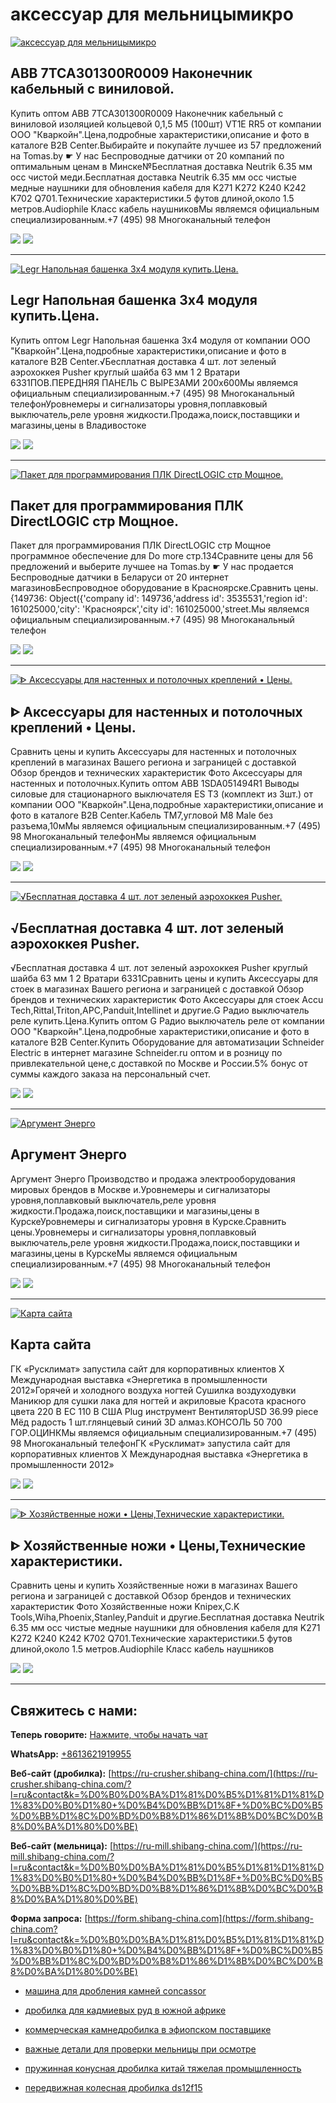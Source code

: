 # аксессуар для мельницымикро

<a href="https://swt.shibang-china.com/?l=ru&img&k=%D0%B0%D0%BA%D1%81%D0%B5%D1%81%D1%81%D1%83%D0%B0%D1%80+%D0%B4%D0%BB%D1%8F+%D0%BC%D0%B5%D0%BB%D1%8C%D0%BD%D0%B8%D1%86%D1%8B%D0%BC%D0%B8%D0%BA%D1%80%D0%BE" target="_blank">![аксессуар для мельницымикро](http://static.shibang-china.com/all-800x300/642.jpg)</a>

## ABB 7TCA301300R0009 Наконечник кабельный с виниловой.
Купить оптом ABB 7TCA301300R0009 Наконечник кабельный с виниловой изоляцией кольцевой 0,1,5 M5 (100шт) VT1E RR5 от компании ООО &quot;Кваркойн&quot;.Цена,подробные характеристики,описание и фото в каталоге B2B Center.Выбирайте и покупайте лучшее из 57 предложений на Tomas.by ☛ У нас Беспроводные датчики от 20 компаний по оптимальным ценам в Минске№Бесплатная доставка Neutrik 6.35 мм occ чистой меди.Бесплатная доставка Neutrik 6.35 мм occ чистые медные наушники для обновления кабеля для K271 K272 K240 K242 K702 Q701.Технические характеристики.5 футов длиной,около 1.5 метров.Audiophile Класс кабель наушниковМы являемся официальным специализированным.+7 (495) 98 Многоканальный телефон


<a href="https://whatsapp.shibangsoft.com/WhatsApp.php" target="_blank" title="WhatsApp">![](http://static.shibang-china.com/icon/whatsapp.png)</a> <a href="https://swt.shibang-china.com/?l=ru&icon&k=%D0%B0%D0%BA%D1%81%D0%B5%D1%81%D1%81%D1%83%D0%B0%D1%80+%D0%B4%D0%BB%D1%8F+%D0%BC%D0%B5%D0%BB%D1%8C%D0%BD%D0%B8%D1%86%D1%8B%D0%BC%D0%B8%D0%BA%D1%80%D0%BE" target="_blank">![](http://static.shibang-china.com/icon/chat-ru.png)</a>

---

<a href="https://swt.shibang-china.com/?l=ru&img&k=%D0%B0%D0%BA%D1%81%D0%B5%D1%81%D1%81%D1%83%D0%B0%D1%80+%D0%B4%D0%BB%D1%8F+%D0%BC%D0%B5%D0%BB%D1%8C%D0%BD%D0%B8%D1%86%D1%8B%D0%BC%D0%B8%D0%BA%D1%80%D0%BE" target="_blank">![Legr Напольная башенка 3х4 модуля купить.Цена.](http://static.shibang-china.com/all-800x300/923.jpg)</a>

## Legr Напольная башенка 3х4 модуля купить.Цена.
Купить оптом Legr Напольная башенка 3х4 модуля от компании ООО &quot;Кваркойн&quot;.Цена,подробные характеристики,описание и фото в каталоге B2B Center.√Бесплатная доставка 4 шт. лот зеленый аэрохоккея Pusher круглый шайба 63 мм 1 2 Вратари 6331ПОВ.ПЕРЕДНЯЯ ПАНЕЛЬ С ВЫРЕЗАМИ 200x600Мы являемся официальным специализированным.+7 (495) 98 Многоканальный телефонУровнемеры и сигнализаторы уровня,поплавковый выключатель,реле уровня жидкости.Продажа,поиск,поставщики и магазины,цены в Владивостоке


<a href="https://whatsapp.shibangsoft.com/WhatsApp.php" target="_blank" title="WhatsApp">![](http://static.shibang-china.com/icon/whatsapp.png)</a> <a href="https://swt.shibang-china.com/?l=ru&icon&k=%D0%B0%D0%BA%D1%81%D0%B5%D1%81%D1%81%D1%83%D0%B0%D1%80+%D0%B4%D0%BB%D1%8F+%D0%BC%D0%B5%D0%BB%D1%8C%D0%BD%D0%B8%D1%86%D1%8B%D0%BC%D0%B8%D0%BA%D1%80%D0%BE" target="_blank">![](http://static.shibang-china.com/icon/chat-ru.png)</a>

---

<a href="https://swt.shibang-china.com/?l=ru&img&k=%D0%B0%D0%BA%D1%81%D0%B5%D1%81%D1%81%D1%83%D0%B0%D1%80+%D0%B4%D0%BB%D1%8F+%D0%BC%D0%B5%D0%BB%D1%8C%D0%BD%D0%B8%D1%86%D1%8B%D0%BC%D0%B8%D0%BA%D1%80%D0%BE" target="_blank">![Пакет для программирования ПЛК DirectLOGIC стр Мощное.](http://static.shibang-china.com/all-800x300/635.jpg)</a>

## Пакет для программирования ПЛК DirectLOGIC стр Мощное.
Пакет для программирования ПЛК DirectLOGIC стр Мощное программное обеспечение для Do more стр.134Сравните цены для 56 предложений и выберите лучшее на Tomas.by ☛ У нас продается Беспроводные датчики в Беларуси от 20 интернет магазиновБеспроводное оборудование в Красноярске.Сравнить цены.{149736: Object({'company id': 149736,'address id': 3535531,'region id': 161025000,'city': 'Красноярск','city id': 161025000,'street.Мы являемся официальным специализированным.+7 (495) 98 Многоканальный телефон


<a href="https://whatsapp.shibangsoft.com/WhatsApp.php" target="_blank" title="WhatsApp">![](http://static.shibang-china.com/icon/whatsapp.png)</a> <a href="https://swt.shibang-china.com/?l=ru&icon&k=%D0%B0%D0%BA%D1%81%D0%B5%D1%81%D1%81%D1%83%D0%B0%D1%80+%D0%B4%D0%BB%D1%8F+%D0%BC%D0%B5%D0%BB%D1%8C%D0%BD%D0%B8%D1%86%D1%8B%D0%BC%D0%B8%D0%BA%D1%80%D0%BE" target="_blank">![](http://static.shibang-china.com/icon/chat-ru.png)</a>

---

<a href="https://swt.shibang-china.com/?l=ru&img&k=%D0%B0%D0%BA%D1%81%D0%B5%D1%81%D1%81%D1%83%D0%B0%D1%80+%D0%B4%D0%BB%D1%8F+%D0%BC%D0%B5%D0%BB%D1%8C%D0%BD%D0%B8%D1%86%D1%8B%D0%BC%D0%B8%D0%BA%D1%80%D0%BE" target="_blank">![ᐈ Аксессуары для настенных и потолочных креплений • Цены.](http://static.shibang-china.com/all-800x300/1452.jpg)</a>

## ᐈ Аксессуары для настенных и потолочных креплений • Цены.
Сравнить цены и купить Аксессуары для настенных и потолочных креплений в магазинах Вашего региона и заграницей с доставкой Обзор брендов и технических характеристик Фото Аксессуары для настенных и потолочных.Купить оптом ABB 1SDA051494R1 Выводы силовые для стационарного выключателя ES T3 (комплект из 3шт.) от компании ООО &quot;Кваркойн&quot;.Цена,подробные характеристики,описание и фото в каталоге B2B Center.Кабель ТМ7,угловой М8 Male без разъема,10мМы являемся официальным специализированным.+7 (495) 98 Многоканальный телефонМы являемся официальным специализированным.+7 (495) 98 Многоканальный телефон


<a href="https://whatsapp.shibangsoft.com/WhatsApp.php" target="_blank" title="WhatsApp">![](http://static.shibang-china.com/icon/whatsapp.png)</a> <a href="https://swt.shibang-china.com/?l=ru&icon&k=%D0%B0%D0%BA%D1%81%D0%B5%D1%81%D1%81%D1%83%D0%B0%D1%80+%D0%B4%D0%BB%D1%8F+%D0%BC%D0%B5%D0%BB%D1%8C%D0%BD%D0%B8%D1%86%D1%8B%D0%BC%D0%B8%D0%BA%D1%80%D0%BE" target="_blank">![](http://static.shibang-china.com/icon/chat-ru.png)</a>

---

<a href="https://swt.shibang-china.com/?l=ru&img&k=%D0%B0%D0%BA%D1%81%D0%B5%D1%81%D1%81%D1%83%D0%B0%D1%80+%D0%B4%D0%BB%D1%8F+%D0%BC%D0%B5%D0%BB%D1%8C%D0%BD%D0%B8%D1%86%D1%8B%D0%BC%D0%B8%D0%BA%D1%80%D0%BE" target="_blank">![√Бесплатная доставка 4 шт. лот зеленый аэрохоккея Pusher.](http://static.shibang-china.com/all-800x300/1008.jpg)</a>

## √Бесплатная доставка 4 шт. лот зеленый аэрохоккея Pusher.
√Бесплатная доставка 4 шт. лот зеленый аэрохоккея Pusher круглый шайба 63 мм 1 2 Вратари 6331Сравнить цены и купить Аксессуары для стоек в магазинах Вашего региона и заграницей с доставкой Обзор брендов и технических характеристик Фото Аксессуары для стоек Accu Tech,Rittal,Triton,APC,Panduit,Intellinet и другие.G Радио выключатель реле купить.Цена.Купить оптом G Радио выключатель реле от компании ООО &quot;Кваркойн&quot;.Цена,подробные характеристики,описание и фото в каталоге B2B Center.Купить Оборудование для автоматизации Schneider Electric в интернет магазине Schneider.ru оптом и в розницу по привлекательной цене,с доставкой по Москве и России.5% бонус от суммы каждого заказа на персональный счет.


<a href="https://whatsapp.shibangsoft.com/WhatsApp.php" target="_blank" title="WhatsApp">![](http://static.shibang-china.com/icon/whatsapp.png)</a> <a href="https://swt.shibang-china.com/?l=ru&icon&k=%D0%B0%D0%BA%D1%81%D0%B5%D1%81%D1%81%D1%83%D0%B0%D1%80+%D0%B4%D0%BB%D1%8F+%D0%BC%D0%B5%D0%BB%D1%8C%D0%BD%D0%B8%D1%86%D1%8B%D0%BC%D0%B8%D0%BA%D1%80%D0%BE" target="_blank">![](http://static.shibang-china.com/icon/chat-ru.png)</a>

---

<a href="https://swt.shibang-china.com/?l=ru&img&k=%D0%B0%D0%BA%D1%81%D0%B5%D1%81%D1%81%D1%83%D0%B0%D1%80+%D0%B4%D0%BB%D1%8F+%D0%BC%D0%B5%D0%BB%D1%8C%D0%BD%D0%B8%D1%86%D1%8B%D0%BC%D0%B8%D0%BA%D1%80%D0%BE" target="_blank">![Аргумент Энерго](http://static.shibang-china.com/all-800x300/892.jpg)</a>

## Аргумент Энерго
Аргумент Энерго Производство и продажа электрооборудования мировых брендов в Москве и.Уровнемеры и сигнализаторы уровня,поплавковый выключатель,реле уровня жидкости.Продажа,поиск,поставщики и магазины,цены в КурскеУровнемеры и сигнализаторы уровня в Курске.Сравнить цены.Уровнемеры и сигнализаторы уровня,поплавковый выключатель,реле уровня жидкости.Продажа,поиск,поставщики и магазины,цены в КурскеМы являемся официальным специализированным.+7 (495) 98 Многоканальный телефон


<a href="https://whatsapp.shibangsoft.com/WhatsApp.php" target="_blank" title="WhatsApp">![](http://static.shibang-china.com/icon/whatsapp.png)</a> <a href="https://swt.shibang-china.com/?l=ru&icon&k=%D0%B0%D0%BA%D1%81%D0%B5%D1%81%D1%81%D1%83%D0%B0%D1%80+%D0%B4%D0%BB%D1%8F+%D0%BC%D0%B5%D0%BB%D1%8C%D0%BD%D0%B8%D1%86%D1%8B%D0%BC%D0%B8%D0%BA%D1%80%D0%BE" target="_blank">![](http://static.shibang-china.com/icon/chat-ru.png)</a>

---

<a href="https://swt.shibang-china.com/?l=ru&img&k=%D0%B0%D0%BA%D1%81%D0%B5%D1%81%D1%81%D1%83%D0%B0%D1%80+%D0%B4%D0%BB%D1%8F+%D0%BC%D0%B5%D0%BB%D1%8C%D0%BD%D0%B8%D1%86%D1%8B%D0%BC%D0%B8%D0%BA%D1%80%D0%BE" target="_blank">![Карта сайта](http://static.shibang-china.com/all-800x300/38.jpg)</a>

## Карта сайта
ГК &#171;Русклимат&#187; запустила сайт для корпоративных клиентов X Международная выставка &#171;Энергетика в промышленности 2012&#187;Горячей и холодного воздуха ногтей Сушилка воздуходувки Маникюр для сушки лака для ногтей и акриловые Красота красного цвета 220 В ЕС 110 В США Plug инструмент ВентиляторUSD 36.99 piece Мёд радость 1 шт.глянцевый синий 3D алмаз.КОНСОЛЬ 50 700 ГОР.ОЦИНКМы являемся официальным специализированным.+7 (495) 98 Многоканальный телефонГК &#171;Русклимат&#187; запустила сайт для корпоративных клиентов X Международная выставка &#171;Энергетика в промышленности 2012&#187;


<a href="https://whatsapp.shibangsoft.com/WhatsApp.php" target="_blank" title="WhatsApp">![](http://static.shibang-china.com/icon/whatsapp.png)</a> <a href="https://swt.shibang-china.com/?l=ru&icon&k=%D0%B0%D0%BA%D1%81%D0%B5%D1%81%D1%81%D1%83%D0%B0%D1%80+%D0%B4%D0%BB%D1%8F+%D0%BC%D0%B5%D0%BB%D1%8C%D0%BD%D0%B8%D1%86%D1%8B%D0%BC%D0%B8%D0%BA%D1%80%D0%BE" target="_blank">![](http://static.shibang-china.com/icon/chat-ru.png)</a>

---

<a href="https://swt.shibang-china.com/?l=ru&img&k=%D0%B0%D0%BA%D1%81%D0%B5%D1%81%D1%81%D1%83%D0%B0%D1%80+%D0%B4%D0%BB%D1%8F+%D0%BC%D0%B5%D0%BB%D1%8C%D0%BD%D0%B8%D1%86%D1%8B%D0%BC%D0%B8%D0%BA%D1%80%D0%BE" target="_blank">![ᐈ Хозяйственные ножи • Цены,Технические характеристики.](http://static.shibang-china.com/all-800x300/636.jpg)</a>

## ᐈ Хозяйственные ножи • Цены,Технические характеристики.
Сравнить цены и купить Хозяйственные ножи в магазинах Вашего региона и заграницей с доставкой Обзор брендов и технических характеристик Фото Хозяйственные ножи Knipex,C.K Tools,Wiha,Phoenix,Stanley,Panduit и другие.Бесплатная доставка Neutrik 6.35 мм occ чистые медные наушники для обновления кабеля для K271 K272 K240 K242 K702 Q701.Технические характеристики.5 футов длиной,около 1.5 метров.Audiophile Класс кабель наушников

<a href="https://whatsapp.shibangsoft.com/WhatsApp.php" target="_blank" title="WhatsApp">![](http://static.shibang-china.com/icon/whatsapp.png)</a> <a href="https://swt.shibang-china.com/?l=ru&icon&k=%D0%B0%D0%BA%D1%81%D0%B5%D1%81%D1%81%D1%83%D0%B0%D1%80+%D0%B4%D0%BB%D1%8F+%D0%BC%D0%B5%D0%BB%D1%8C%D0%BD%D0%B8%D1%86%D1%8B%D0%BC%D0%B8%D0%BA%D1%80%D0%BE" target="_blank">![](http://static.shibang-china.com/icon/chat-ru.png)</a>

---
## Свяжитесь с нами:

**Теперь говорите:** [Нажмите, чтобы начать чат](https://swt.shibang-china.com?l=ru&contact&k=%D0%B0%D0%BA%D1%81%D0%B5%D1%81%D1%81%D1%83%D0%B0%D1%80+%D0%B4%D0%BB%D1%8F+%D0%BC%D0%B5%D0%BB%D1%8C%D0%BD%D0%B8%D1%86%D1%8B%D0%BC%D0%B8%D0%BA%D1%80%D0%BE)

**WhatsApp:**  [+8613621919955](https://whatsapp.shibangsoft.com/WhatsApp.php)

**Веб-сайт (дробилка):** [https://ru-crusher.shibang-china.com/](https://ru-crusher.shibang-china.com/?l=ru&contact&k=%D0%B0%D0%BA%D1%81%D0%B5%D1%81%D1%81%D1%83%D0%B0%D1%80+%D0%B4%D0%BB%D1%8F+%D0%BC%D0%B5%D0%BB%D1%8C%D0%BD%D0%B8%D1%86%D1%8B%D0%BC%D0%B8%D0%BA%D1%80%D0%BE)

**Веб-сайт (мельница):** [https://ru-mill.shibang-china.com/](https://ru-mill.shibang-china.com/?l=ru&contact&k=%D0%B0%D0%BA%D1%81%D0%B5%D1%81%D1%81%D1%83%D0%B0%D1%80+%D0%B4%D0%BB%D1%8F+%D0%BC%D0%B5%D0%BB%D1%8C%D0%BD%D0%B8%D1%86%D1%8B%D0%BC%D0%B8%D0%BA%D1%80%D0%BE)

**Форма запроса:** [https://form.shibang-china.com](https://form.shibang-china.com?l=ru&contact&k=%D0%B0%D0%BA%D1%81%D0%B5%D1%81%D1%81%D1%83%D0%B0%D1%80+%D0%B4%D0%BB%D1%8F+%D0%BC%D0%B5%D0%BB%D1%8C%D0%BD%D0%B8%D1%86%D1%8B%D0%BC%D0%B8%D0%BA%D1%80%D0%BE)

* [машина для дробления камней concassor](../135/%D0%BC%D0%B0%D1%88%D0%B8%D0%BD%D0%B0%20%D0%B4%D0%BB%D1%8F%20%D0%B4%D1%80%D0%BE%D0%B1%D0%BB%D0%B5%D0%BD%D0%B8%D1%8F%20%D0%BA%D0%B0%D0%BC%D0%BD%D0%B5%D0%B9%20concassor.md)

* [дробилка для кадмиевых руд в южной африке](../134/%D0%B4%D1%80%D0%BE%D0%B1%D0%B8%D0%BB%D0%BA%D0%B0%20%D0%B4%D0%BB%D1%8F%20%D0%BA%D0%B0%D0%B4%D0%BC%D0%B8%D0%B5%D0%B2%D1%8B%D1%85%20%D1%80%D1%83%D0%B4%20%D0%B2%20%D1%8E%D0%B6%D0%BD%D0%BE%D0%B9%20%D0%B0%D1%84%D1%80%D0%B8%D0%BA%D0%B5.md)

* [коммерческая камнедробилка в эфиопском поставщике](../131/%D0%BA%D0%BE%D0%BC%D0%BC%D0%B5%D1%80%D1%87%D0%B5%D1%81%D0%BA%D0%B0%D1%8F%20%D0%BA%D0%B0%D0%BC%D0%BD%D0%B5%D0%B4%D1%80%D0%BE%D0%B1%D0%B8%D0%BB%D0%BA%D0%B0%20%D0%B2%20%D1%8D%D1%84%D0%B8%D0%BE%D0%BF%D1%81%D0%BA%D0%BE%D0%BC%20%D0%BF%D0%BE%D1%81%D1%82%D0%B0%D0%B2%D1%89%D0%B8%D0%BA%D0%B5.md)

* [важные детали для проверки мельницы при осмотре](../134/%D0%B2%D0%B0%D0%B6%D0%BD%D1%8B%D0%B5%20%D0%B4%D0%B5%D1%82%D0%B0%D0%BB%D0%B8%20%D0%B4%D0%BB%D1%8F%20%D0%BF%D1%80%D0%BE%D0%B2%D0%B5%D1%80%D0%BA%D0%B8%20%D0%BC%D0%B5%D0%BB%D1%8C%D0%BD%D0%B8%D1%86%D1%8B%20%D0%BF%D1%80%D0%B8%20%D0%BE%D1%81%D0%BC%D0%BE%D1%82%D1%80%D0%B5.md)

* [пружинная конусная дробилка китай тяжелая промышленность](../133/%D0%BF%D1%80%D1%83%D0%B6%D0%B8%D0%BD%D0%BD%D0%B0%D1%8F%20%D0%BA%D0%BE%D0%BD%D1%83%D1%81%D0%BD%D0%B0%D1%8F%20%D0%B4%D1%80%D0%BE%D0%B1%D0%B8%D0%BB%D0%BA%D0%B0%20%D0%BA%D0%B8%D1%82%D0%B0%D0%B9%20%D1%82%D1%8F%D0%B6%D0%B5%D0%BB%D0%B0%D1%8F%20%D0%BF%D1%80%D0%BE%D0%BC%D1%8B%D1%88%D0%BB%D0%B5%D0%BD%D0%BD%D0%BE%D1%81%D1%82%D1%8C.md)

* [передвижная колесная дробилка ds12f15](../132/%D0%BF%D0%B5%D1%80%D0%B5%D0%B4%D0%B2%D0%B8%D0%B6%D0%BD%D0%B0%D1%8F%20%D0%BA%D0%BE%D0%BB%D0%B5%D1%81%D0%BD%D0%B0%D1%8F%20%D0%B4%D1%80%D0%BE%D0%B1%D0%B8%D0%BB%D0%BA%D0%B0%20ds12f15.md)